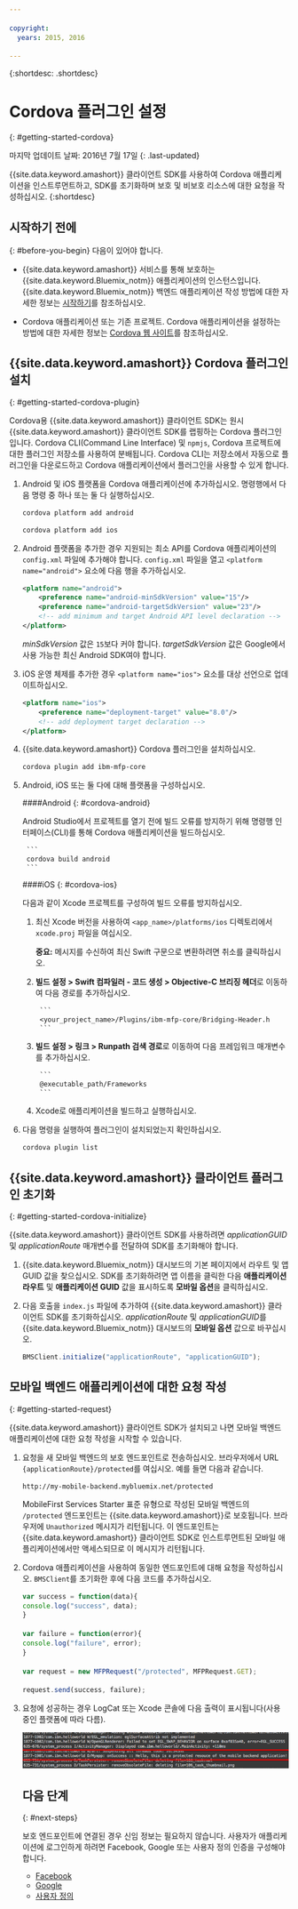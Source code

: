 ```yaml
---

copyright:
  years: 2015, 2016
  
---
```

{:shortdesc: .shortdesc}

# Cordova 플러그인 설정
{: #getting-started-cordova}

마지막 업데이트 날짜: 2016년 7월 17일
{: .last-updated}

{{site.data.keyword.amashort}} 클라이언트 SDK를 사용하여 Cordova 애플리케이션을 인스트루먼트하고, SDK를 초기화하며 보호 및 비보호 리소스에 대한 요청을 작성하십시오.
{:shortdesc}

## 시작하기 전에
{: #before-you-begin}
다음이 있어야 합니다.
* {{site.data.keyword.amashort}} 서비스를 통해 보호하는 {{site.data.keyword.Bluemix_notm}} 애플리케이션의 인스턴스입니다. {{site.data.keyword.Bluemix_notm}} 백엔드 애플리케이션 작성 방법에 대한 자세한 정보는 [시작하기](index.html)를 참조하십시오.





* Cordova 애플리케이션 또는 기존 프로젝트. Cordova 애플리케이션을 설정하는 방법에 대한 자세한 정보는 [Cordova 웹 사이트](https://cordova.apache.org/)를 참조하십시오. 

## {{site.data.keyword.amashort}} Cordova 플러그인 설치
{: #getting-started-cordova-plugin}

Cordova용 {{site.data.keyword.amashort}} 클라이언트 SDK는 원시 {{site.data.keyword.amashort}} 클라이언트 SDK를 랩핑하는 Cordova 플러그인입니다. Cordova CLI(Command Line Interface) 및 `npmjs`, Cordova 프로젝트에 대한 플러그인 저장소를 사용하여 분배됩니다. Cordova CLI는 저장소에서 자동으로 플러그인을 다운로드하고 Cordova 애플리케이션에서 플러그인을 사용할 수 있게 합니다. 

1. Android 및 iOS 플랫폼을 Cordova 애플리케이션에 추가하십시오. 명령행에서 다음 명령 중 하나 또는 둘 다 실행하십시오. 

	```Bash
	cordova platform add android
	```

	```Bash
	cordova platform add ios
	```

2. Android 플랫폼을 추가한 경우 지원되는 최소 API를 Cordova 애플리케이션의 `config.xml` 파일에 추가해야 합니다. `config.xml` 파일을 열고 `<platform name="android">` 요소에 다음 행을 추가하십시오. 

	```XML
	<platform name="android">  
		<preference name="android-minSdkVersion" value="15"/>
		<preference name="android-targetSdkVersion" value="23"/>
		<!-- add minimum and target Android API level declaration -->
	</platform>
	```

	*minSdkVersion* 값은 `15`보다 커야 합니다. *targetSdkVersion* 값은 Google에서 사용 가능한 최신 Android SDK여야 합니다.  

3. iOS 운영 체제를 추가한 경우 `<platform name="ios">` 요소를 대상 선언으로 업데이트하십시오. 

	```XML
	<platform name="ios">
		<preference name="deployment-target" value="8.0"/>
		<!-- add deployment target declaration -->
	</platform>
	```

4. {{site.data.keyword.amashort}} Cordova 플러그인을 설치하십시오. 

 	```Bash
	cordova plugin add ibm-mfp-core
	```

5. Android, iOS 또는 둘 다에 대해 플랫폼을 구성하십시오. 

	####Android
	{: #cordova-android}

	Android Studio에서 프로젝트를 열기 전에 빌드 오류를 방지하기 위해 명령행 인터페이스(CLI)를 통해 Cordova 애플리케이션을 빌드하십시오.

		```
		cordova build android
		```

	####iOS
	{: #cordova-ios}

	다음과 같이 Xcode 프로젝트를 구성하여 빌드 오류를 방지하십시오.

	1. 최신 Xcode 버전을 사용하여 `<app_name>/platforms/ios` 디렉토리에서 `xcode.proj` 파일을 여십시오. 

		**중요:** 메시지를 수신하여 최신 Swift 구문으로 변환하려면 취소를 클릭하십시오.

	2. **빌드 설정 > Swift 컴파일러 - 코드 생성 > Objective-C 브리징 헤더**로 이동하여 다음 경로를 추가하십시오. 

			```
			<your_project_name>/Plugins/ibm-mfp-core/Bridging-Header.h
			```

	3. **빌드 설정 > 링크 > Runpath 검색 경로**로 이동하여 다음 프레임워크 매개변수를 추가하십시오. 

			```
			@executable_path/Frameworks
			```

	4. Xcode로 애플리케이션을 빌드하고 실행하십시오.

6. 다음 명령을 실행하여 플러그인이 설치되었는지 확인하십시오. 

	```Bash
	cordova plugin list
	```

## {{site.data.keyword.amashort}} 클라이언트 플러그인 초기화
{: #getting-started-cordova-initialize}

{{site.data.keyword.amashort}} 클라이언트 SDK를 사용하려면 *applicationGUID* 및 *applicationRoute* 매개변수를 전달하여 SDK를 초기화해야 합니다.

1. {{site.data.keyword.Bluemix_notm}} 대시보드의 기본 페이지에서 라우트 및 앱 GUID 값을 찾으십시오. SDK를 초기화하려면 앱 이름을 클릭한 다음 **애플리케이션 라우트** 및 **애플리케이션 GUID** 값을 표시하도록 **모바일 옵션**을 클릭하십시오. 

3. 다음 호출을 `index.js` 파일에 추가하여 {{site.data.keyword.amashort}} 클라이언트 SDK를 초기화하십시오. *applicationRoute* 및 *applicationGUID*를 {{site.data.keyword.Bluemix_notm}} 대시보드의 **모바일 옵션** 값으로 바꾸십시오.

	```JavaScript
	BMSClient.initialize("applicationRoute", "applicationGUID");
	```

## 모바일 백엔드 애플리케이션에 대한 요청 작성
{: #getting-started-request}

{{site.data.keyword.amashort}} 클라이언트 SDK가 설치되고 나면 모바일 백엔드 애플리케이션에 대한 요청 작성을 시작할 수 있습니다. 

1. 요청을 새 모바일 백엔드의 보호 엔드포인트로 전송하십시오. 브라우저에서 URL `{applicationRoute}/protected`를 여십시오. 예를 들면 다음과 같습니다. 

	```
	http://my-mobile-backend.mybluemix.net/protected
	```

	MobileFirst Services Starter 표준 유형으로 작성된 모바일 백엔드의 `/protected` 엔드포인트는 {{site.data.keyword.amashort}}로 보호됩니다. 브라우저에 `Unauthorized` 메시지가 리턴됩니다. 이 엔드포인트는 {{site.data.keyword.amashort}} 클라이언트 SDK로 인스트루먼트된 모바일 애플리케이션에서만 액세스되므로 이 메시지가 리턴됩니다.

1. Cordova 애플리케이션을 사용하여 동일한 엔드포인트에 대해 요청을 작성하십시오. `BMSClient`를 초기화한 후에 다음 코드를 추가하십시오. 

	```Javascript
	var success = function(data){
	console.log("success", data);
	}

	var failure = function(error){
	console.log("failure", error);
	}

	var request = new MFPRequest("/protected", MFPRequest.GET);

	request.send(success, failure);
	```

1. 요청에 성공하는 경우 LogCat 또는 Xcode 콘솔에 다음 출력이 표시됩니다(사용 중인 플랫폼에 따라 다름). 

	![이미지](images/getting-started-android-success.png)

	## 다음 단계
	{: #next-steps}

	보호 엔드포인트에 연결된 경우 신임 정보는 필요하지 않습니다. 사용자가 애플리케이션에 로그인하게 하려면 Facebook, Google 또는 사용자 정의 인증을 구성해야 합니다. 
	* [Facebook](facebook-auth-cordova.html)
	* [Google](google-auth-cordova.html)
	* [사용자 정의 ](custom-auth-cordova.html)
